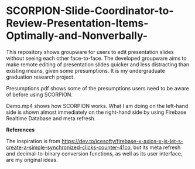 # SCORPION-Slide-Coordinator-to-Review-Presentation-Items-Optimally-and-Nonverbally-
This repository shows groupware for users to edit presentation slides without seeing each other face-to-face. The developed groupware aims to make remote editing of presentation slides quicker and less distracting than existing means, given some presumptions. It is my undergraduate graduation research project. 

Presumptions.pdf shows some of the presumptions users need to be aware of before using SCORPION.

Demo.mp4 shows how SCORPION works. What I am doing on the left-hand side is shown almost immediately on the right-hand side by using Firebase Realtime Database and meta refresh.

**References**

The inspiration is from https://dev.to/icesofty/firebase-x-axios-x-js-let-s-create-a-simple-synchronized-clicks-counter-41co, but its meta refresh and decimal-to-binary conversion functions, as well as its user interface, are my original ideas.
